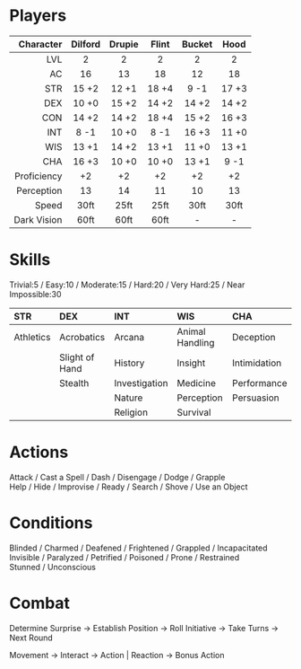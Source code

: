 # Players

| Character   | Dilford | Drupie | Flint | Bucket | Hood  |
| ---:        | :-----: | :----: | :---: | :----: | :---: |
| LVL         |       2 |      2 |     2 |      2 |     2 |
| AC          |      16 |     13 |    18 |     12 |    18 |
| STR         | 15   +2 | 12  +1 | 18 +4 |  9  -1 | 17 +3 |
| DEX         | 10   +0 | 15  +2 | 14 +2 | 14  +2 | 14 +2 |
| CON         | 14   +2 | 14  +2 | 18 +4 | 15  +2 | 16 +3 |
| INT         |  8   -1 | 10  +0 |  8 -1 | 16  +3 | 11 +0 |
| WIS         | 13   +1 | 14  +2 | 13 +1 | 11  +0 | 13 +1 |
| CHA         | 16   +3 | 10  +0 | 10 +0 | 13  +1 |  9 -1 |
| Proficiency |      +2 |     +2 |    +2 |     +2 |    +2 |
| Perception  |      13 |     14 |    11 |     10 |    13 |
| Speed       |    30ft |   25ft |  25ft |   30ft |  30ft |
| Dark Vision |    60ft |   60ft |  60ft |      - |     - |

# Skills
Trivial:5 / Easy:10 / Moderate:15 / Hard:20 / Very Hard:25 / Near Impossible:30

| STR       | DEX            | INT           | WIS             | CHA          |
| :--       | :--            | :--           | :--             | :--          |
| Athletics | Acrobatics     | Arcana        | Animal Handling | Deception    |
|           | Slight of Hand | History       | Insight         | Intimidation |
|           | Stealth        | Investigation | Medicine        | Performance  |
|           |                | Nature        | Perception      | Persuasion   |
|           |                | Religion      | Survival        |              |

# Actions
Attack / Cast a Spell / Dash / Disengage / Dodge / Grapple\
Help / Hide / Improvise / Ready / Search / Shove / Use an Object

# Conditions
Blinded / Charmed / Deafened / Frightened / Grappled / Incapacitated\
Invisible / Paralyzed / Petrified / Poisoned / Prone / Restrained\
Stunned / Unconscious

# Combat
Determine Surprise -> Establish Position -> Roll Initiative -> Take Turns -> 
Next Round

Movement -> Interact -> Action | Reaction -> Bonus Action

